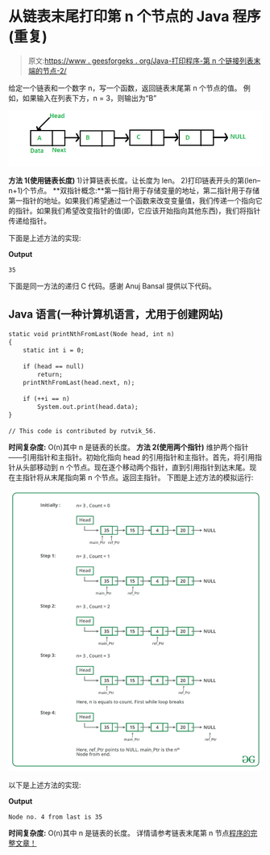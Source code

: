 # 从链表末尾打印第 n 个节点的 Java 程序(重复)

> 原文:[https://www . geesforgeks . org/Java-打印程序-第 n 个链接列表末端的节点-2/](https://www.geeksforgeeks.org/java-program-for-printing-nth-node-from-the-end-of-a-linked-list-2/)

给定一个链表和一个数字 n，写一个函数，返回链表末尾第 n 个节点的值。
例如，如果输入在列表下方，n = 3，则输出为“B”

[![linkedlist](img/d97a233bf3c89e80c46e6a3193e851d6.png)](https://media.geeksforgeeks.org/wp-content/cdn-uploads/gq/2013/03/Linkedlist.png)

**方法 1(使用链表长度)**
1)计算链表长度。让长度为 len。
2)打印链表开头的第(len–n+1)个节点。
**双指针概念:**第一指针用于存储变量的地址，第二指针用于存储第一指针的地址。如果我们希望通过一个函数来改变变量值，我们传递一个指向它的指针。如果我们希望改变指针的值(即，它应该开始指向其他东西)，我们将指针传递给指针。

下面是上述方法的实现:

**Output**

```
35
```

下面是同一方法的递归 C 代码。感谢 Anuj Bansal 提供以下代码。

## Java 语言(一种计算机语言，尤用于创建网站)

```
static void printNthFromLast(Node head, int n)
{
    static int i = 0;

    if (head == null)
        return;
    printNthFromLast(head.next, n);

    if (++i == n)
        System.out.print(head.data);
}

// This code is contributed by rutvik_56.
```

**时间复杂度:** O(n)其中 n 是链表的长度。
**方法 2(使用两个指针)**
维护两个指针——引用指针和主指针。初始化指向 head 的引用指针和主指针。首先，将引用指针从头部移动到 n 个节点。现在逐个移动两个指针，直到引用指针到达末尾。现在主指针将从末尾指向第 n 个节点。返回主指针。
下图是上述方法的模拟运行:

![](img/a7e7b659e3e37b820d0b357869203bd0.png)

以下是上述方法的实现:

**Output**

```
Node no. 4 from last is 35 
```

**时间复杂度:** O(n)其中 n 是链表的长度。
详情请参考链表末尾第 n 节点[程序的完整文章！](https://www.geeksforgeeks.org/nth-node-from-the-end-of-a-linked-list/)